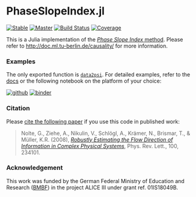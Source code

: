 # PhaseSlopeIndex.jl

[![Stable](https://img.shields.io/badge/docs-stable-blue.svg)](https://ssnio.github.io/PhaseSlopeIndex.jl/stable)
[![Master](https://img.shields.io/badge/docs-master-blue.svg)](https://ssnio.github.io/PhaseSlopeIndex.jl/dev)
[![Build Status](https://github.com/ssnio/PhaseSlopeIndex.jl/workflows/CI/badge.svg)](https://ssnio.github.io/PhaseSlopeIndex.jl/actions)
[![Coverage](https://codecov.io/gh/ssnio/PhaseSlopeIndex.jl/branch/master/graph/badge.svg)](https://codecov.io/gh/ssnio/PhaseSlopeIndex.jl)

This is a Julia implementation of the [*Phase Slope Index* method]((http://link.aps.org/abstract/PRL/v100/e234101)). Please refer to http://doc.ml.tu-berlin.de/causality/ for more information.

### Examples
The only exported function is [`data2psi`](https://ssnio.github.io/PhaseSlopeIndex.jl/dev/#Functions). For detailed examples, refer to the [docs](https://ssnio.github.io/PhaseSlopeIndex.jl/dev/examples/) or the following notebook on the platform of your choice:


[![github](https://img.shields.io/badge/render-GitHub%20notebook-blue)](https://github.com/ssnio/PhaseSlopeIndex.jl/blob/gh-pages/dev/generated/examples.ipynb)
[![binder](https://mybinder.org/badge_logo.svg)](https://mybinder.org/v2/gh/ssnio/PhaseSlopeIndex.jl/gh-pages?filepath=dev/generated/examples.ipynb)
<!-- [![nbviewer](https://img.shields.io/badge/render-nbviewer-orange.svg)](https://nbviewer.jupyter.org/github/ssnio/PhaseSlopeIndex.jl/blob/gh-pages/dev/generated/examples.ipynb) -->


### Citation
Please [cite the following paper](https://github.com/ssnio/PhaseSlopeIndex.jl/blob/master/citation.bib) if you use this code in published work:
> Nolte, G., Ziehe, A., Nikulin, V., Schlögl, A., Krämer, N., Brismar, T., & Müller, K.R. (2008), *[Robustly Estimating the Flow Direction of Information in Complex Physical Systems](http://link.aps.org/abstract/PRL/v100/e234101)*, Phys. Rev. Lett., 100, 234101. 

### Acknowledgement
This work was funded by the German Federal Ministry of Education and Research ([BMBF](https://www.bmbf.de/)) in the project ALICE III under grant ref. 01IS18049B.
